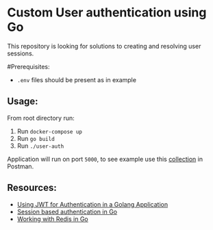 # Custom User authentication using Go

This repository is looking for solutions to creating and resolving user sessions.

#Prerequisites:
* `.env` files should be present as in example

## Usage:
From root directory run:
1. Run `docker-compose up` 
2. Run `go build`
3. Run `./user-auth`

Application will run on port `5000`, to see example use this [collection](./postman/UserAuthRequests.json) in Postman.

## Resources: 
* [Using JWT for Authentication in a Golang Application](https://learn.vonage.com/blog/2020/03/13/using-jwt-for-authentication-in-a-golang-application-dr/)
* [Session based authentication in Go](https://www.sohamkamani.com/golang/session-based-authentication/)
* [Working with Redis in Go](https://www.alexedwards.net/blog/working-with-redis)